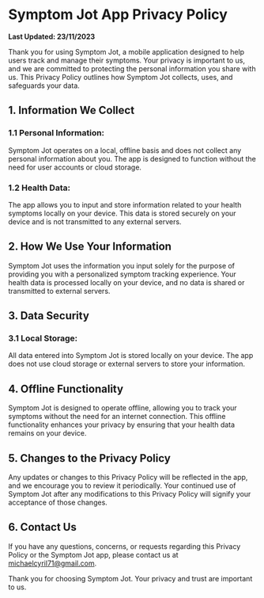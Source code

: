 # Symptom Jot App Privacy Policy

**Last Updated: 23/11/2023**

Thank you for using Symptom Jot, a mobile application designed to help users track and manage their symptoms. Your privacy is important to us, and we are committed to protecting the personal information you share with us. This Privacy Policy outlines how Symptom Jot collects, uses, and safeguards your data.

## 1. Information We Collect

### 1.1 Personal Information:
Symptom Jot operates on a local, offline basis and does not collect any personal information about you. The app is designed to function without the need for user accounts or cloud storage.

### 1.2 Health Data:
The app allows you to input and store information related to your health symptoms locally on your device. This data is stored securely on your device and is not transmitted to any external servers.

## 2. How We Use Your Information

Symptom Jot uses the information you input solely for the purpose of providing you with a personalized symptom tracking experience. Your health data is processed locally on your device, and no data is shared or transmitted to external servers.

## 3. Data Security

### 3.1 Local Storage:
All data entered into Symptom Jot is stored locally on your device. The app does not use cloud storage or external servers to store your information.


## 4. Offline Functionality

Symptom Jot is designed to operate offline, allowing you to track your symptoms without the need for an internet connection. This offline functionality enhances your privacy by ensuring that your health data remains on your device.

## 5. Changes to the Privacy Policy

Any updates or changes to this Privacy Policy will be reflected in the app, and we encourage you to review it periodically. Your continued use of Symptom Jot after any modifications to this Privacy Policy will signify your acceptance of those changes.

## 6. Contact Us

If you have any questions, concerns, or requests regarding this Privacy Policy or the Symptom Jot app, please contact us at michaelcyril71@gmail.com.

Thank you for choosing Symptom Jot. Your privacy and trust are important to us.
